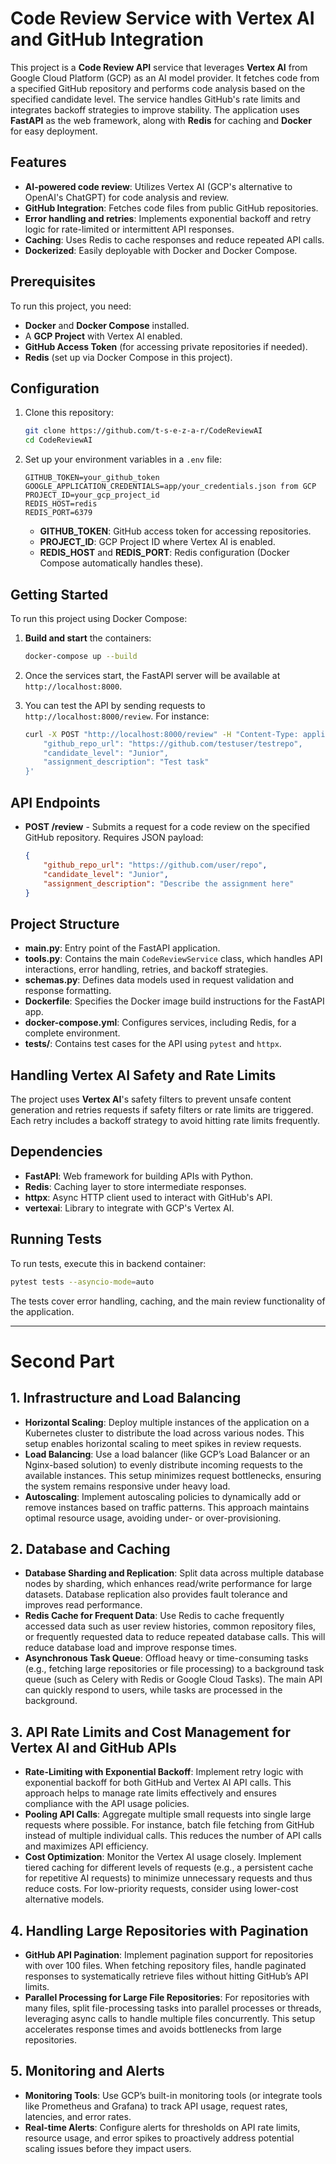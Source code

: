 # Code Review Service with Vertex AI and GitHub Integration

This project is a **Code Review API** service that leverages **Vertex AI** from Google Cloud Platform (GCP) as an AI model provider. It fetches code from a specified GitHub repository and performs code analysis based on the specified candidate level. The service handles GitHub's rate limits and integrates backoff strategies to improve stability. The application uses **FastAPI** as the web framework, along with **Redis** for caching and **Docker** for easy deployment.

## Features

- **AI-powered code review**: Utilizes Vertex AI (GCP's alternative to OpenAI's ChatGPT) for code analysis and review.
- **GitHub Integration**: Fetches code files from public GitHub repositories.
- **Error handling and retries**: Implements exponential backoff and retry logic for rate-limited or intermittent API responses.
- **Caching**: Uses Redis to cache responses and reduce repeated API calls.
- **Dockerized**: Easily deployable with Docker and Docker Compose.

## Prerequisites

To run this project, you need:
- **Docker** and **Docker Compose** installed.
- A **GCP Project** with Vertex AI enabled.
- **GitHub Access Token** (for accessing private repositories if needed).
- **Redis** (set up via Docker Compose in this project).

## Configuration

1. Clone this repository:
   ```bash
   git clone https://github.com/t-s-e-z-a-r/CodeReviewAI
   cd CodeReviewAI
   ```

2. Set up your environment variables in a `.env` file:
   ```
   GITHUB_TOKEN=your_github_token
   GOOGLE_APPLICATION_CREDENTIALS=app/your_credentials.json from GCP
   PROJECT_ID=your_gcp_project_id
   REDIS_HOST=redis
   REDIS_PORT=6379
   ```

   - **GITHUB_TOKEN**: GitHub access token for accessing repositories.
   - **PROJECT_ID**: GCP Project ID where Vertex AI is enabled.
   - **REDIS_HOST** and **REDIS_PORT**: Redis configuration (Docker Compose automatically handles these).

## Getting Started

To run this project using Docker Compose:

1. **Build and start** the containers:
   ```bash
   docker-compose up --build
   ```

2. Once the services start, the FastAPI server will be available at `http://localhost:8000`.

3. You can test the API by sending requests to `http://localhost:8000/review`. For instance:

   ```bash
   curl -X POST "http://localhost:8000/review" -H "Content-Type: application/json" -d '{
       "github_repo_url": "https://github.com/testuser/testrepo",
       "candidate_level": "Junior",
       "assignment_description": "Test task"
   }'
   ```

## API Endpoints

- **POST /review** - Submits a request for a code review on the specified GitHub repository. Requires JSON payload:
  
  ```json
  {
      "github_repo_url": "https://github.com/user/repo",
      "candidate_level": "Junior",
      "assignment_description": "Describe the assignment here"
  }
  ```

## Project Structure

- **main.py**: Entry point of the FastAPI application.
- **tools.py**: Contains the main `CodeReviewService` class, which handles API interactions, error handling, retries, and backoff strategies.
- **schemas.py**: Defines data models used in request validation and response formatting.
- **Dockerfile**: Specifies the Docker image build instructions for the FastAPI app.
- **docker-compose.yml**: Configures services, including Redis, for a complete environment.
- **tests/**: Contains test cases for the API using `pytest` and `httpx`.

## Handling Vertex AI Safety and Rate Limits

The project uses **Vertex AI**'s safety filters to prevent unsafe content generation and retries requests if safety filters or rate limits are triggered. Each retry includes a backoff strategy to avoid hitting rate limits frequently.

## Dependencies

- **FastAPI**: Web framework for building APIs with Python.
- **Redis**: Caching layer to store intermediate responses.
- **httpx**: Async HTTP client used to interact with GitHub's API.
- **vertexai**: Library to integrate with GCP's Vertex AI.

## Running Tests

To run tests, execute this in backend container:
```bash
pytest tests --asyncio-mode=auto
```

The tests cover error handling, caching, and the main review functionality of the application.

---

# Second Part
## 1. Infrastructure and Load Balancing
- **Horizontal Scaling**: Deploy multiple instances of the application on a Kubernetes cluster to distribute the load across various nodes. This setup enables horizontal scaling to meet spikes in review requests.
- **Load Balancing**: Use a load balancer (like GCP’s Load Balancer or an Nginx-based solution) to evenly distribute incoming requests to the available instances. This setup minimizes request bottlenecks, ensuring the system remains responsive under heavy load.
- **Autoscaling**: Implement autoscaling policies to dynamically add or remove instances based on traffic patterns. This approach maintains optimal resource usage, avoiding under- or over-provisioning.
## 2. Database and Caching
- **Database Sharding and Replication**: Split data across multiple database nodes by sharding, which enhances read/write performance for large datasets. Database replication also provides fault tolerance and improves read performance.
- **Redis Cache for Frequent Data**: Use Redis to cache frequently accessed data such as user review histories, common repository files, or frequently requested data to reduce repeated database calls. This will reduce database load and improve response times.
- **Asynchronous Task Queue**: Offload heavy or time-consuming tasks (e.g., fetching large repositories or file processing) to a background task queue (such as Celery with Redis or Google Cloud Tasks). The main API can quickly respond to users, while tasks are processed in the background.
## 3. API Rate Limits and Cost Management for Vertex AI and GitHub APIs
- **Rate-Limiting with Exponential Backoff**: Implement retry logic with exponential backoff for both GitHub and Vertex AI API calls. This approach helps to manage rate limits effectively and ensures compliance with the API usage policies.
- **Pooling API Calls**: Aggregate multiple small requests into single large requests where possible. For instance, batch file fetching from GitHub instead of multiple individual calls. This reduces the number of API calls and maximizes API efficiency.
- **Cost Optimization**: Monitor the Vertex AI usage closely. Implement tiered caching for different levels of requests (e.g., a persistent cache for repetitive AI requests) to minimize unnecessary requests and thus reduce costs. For low-priority requests, consider using lower-cost alternative models.
## 4. Handling Large Repositories with Pagination
- **GitHub API Pagination**: Implement pagination support for repositories with over 100 files. When fetching repository files, handle paginated responses to systematically retrieve files without hitting GitHub’s API limits.
- **Parallel Processing for Large File Repositories**: For repositories with many files, split file-processing tasks into parallel processes or threads, leveraging async calls to handle multiple files concurrently. This setup accelerates response times and avoids bottlenecks from large repositories.
## 5. Monitoring and Alerts
- **Monitoring Tools**: Use GCP’s built-in monitoring tools (or integrate tools like Prometheus and Grafana) to track API usage, request rates, latencies, and error rates.
- **Real-time Alerts**: Configure alerts for thresholds on API rate limits, resource usage, and error spikes to proactively address potential scaling issues before they impact users.